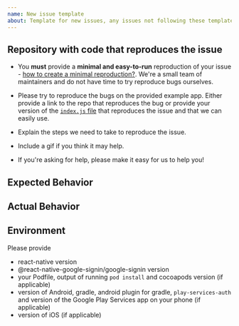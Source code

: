 ```yaml
---
name: New issue template
about: Template for new issues, any issues not following these templates may be automatically closed
---
```


<!--
Please make sure you have searched previous issues before opening a new issue.

### If you're having a configuration error

Configuring google sign in can sometimes be tricky. If you're hitting a wall, you can get in touch with a maintainer ([@vonovak](https://github.com/vonovak)) via his [personal site](https://react-native-training.eu/). Please note that this is a paid service.

-->

<!-- Describe your issue in detail. -->

## Repository with code that reproduces the issue

- You **must** provide a **minimal and easy-to-run** reproduction of your issue - [how to create a minimal reproduction?](https://stackoverflow.com/help/mcve). We're a small team of maintainers and do not have time to try reproduce bugs ourselves.

- Please try to reproduce the bugs on the provided example app. Either provide a link to the repo that reproduces the bug or provide your version of the [`index.js` file](https://github.com/react-native-community/google-signin/blob/master/example/index.js) that reproduces the issue and that we can easily use.

- Explain the steps we need to take to reproduce the issue.

- Include a gif if you think it may help.

- If you're asking for help, please make it easy for us to help you!

## Expected Behavior

<!-- Write what you thought would happen. -->

## Actual Behavior

<!-- Write what happened. Include a gif if needed. If this is a regression, let us know. -->

## Environment

Please provide

- react-native version
- @react-native-google-signin/google-signin version
- your Podfile, output of running `pod install` and cocoapods version (if applicable)
- version of Android, gradle, android plugin for gradle, `play-services-auth` and version of the Google Play Services app on your phone (if applicable)
- version of iOS (if applicable)
